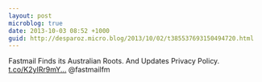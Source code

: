```yaml
---
layout: post
microblog: true
date: 2013-10-03 08:52 +1000
guid: http://desparoz.micro.blog/2013/10/02/t385537693150494720.html
---
```

Fastmail Finds its Australian Roots. And Updates Privacy Policy. [t.co/K2yIRr9mY...](http://t.co/K2yIRr9mYY) @fastmailfm
